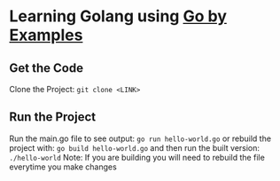# Learning Golang using [Go by Examples](https://gobyexample.com/)

## Get the Code
Clone the Project: `git clone <LINK>`

## Run the Project
Run the main.go file to see output: `go run hello-world.go`
or rebuild the project with: `go build hello-world.go`
and then run the built version: `./hello-world`
Note: If you are building you will need to rebuild the file everytime you make changes 

